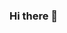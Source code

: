 ### Hi there 👋

<!--
**CodingApe9/CodingApe9** is a ✨ _special_ ✨ repository because its `README.md` (this file) appears on your GitHub profile.

Here are some ideas to get you started:

- 🔭 I’m currently working on ...
- 🌱 I’m currently learning ...
- 👯 I’m looking to collaborate on ...
- 🤔 I’m looking for help with ...
- 💬 Ask me about ...
📫 pos06098
- 😄 Pronouns: ...
- ⚡ Fun fact: ...
-->
